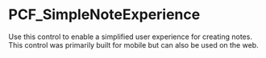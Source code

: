 # PCF_SimpleNoteExperience
Use this control to enable a simplified user experience for creating notes. This control was primarily built for mobile but can also be used on the web.
